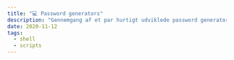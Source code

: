 ```yaml
---
title: "💻 Password generators"
description: "Gennemgang af et par hurtigt udviklede password generators"
date: 2020-11-12
tags:
  - shell
  - scripts
---
```


```bash

```
